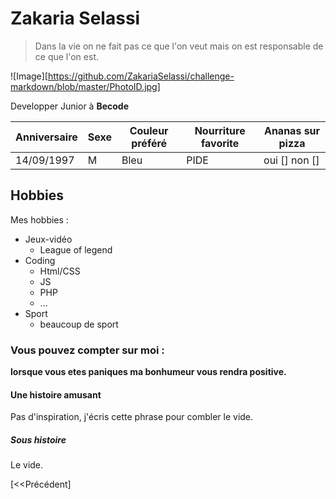 # Zakaria Selassi  

> Dans la vie on ne fait pas ce que l'on veut mais on est responsable de ce que l'on est.

![Image][https://github.com/ZakariaSelassi/challenge-markdown/blob/master/PhotoID.jpg]

Developper Junior à **Becode**


| Anniversaire | Sexe | Couleur préféré | Nourriture favorite | Ananas sur pizza |
| ------------ | ---- | --------------- | ------------------- | ---------------- |
| 14/09/1997   |  M   |     Bleu        |      PIDE           |  oui [] non []   |


## Hobbies

Mes hobbies :  

* Jeux-vidéo 
  * League of legend
* Coding 
  * Html/CSS
  * JS
  * PHP
  * ...
* Sport
  * beaucoup de sport
### Vous pouvez compter sur moi :  

**lorsque vous etes paniques ma bonhumeur vous rendra positive.**  


#### Une histoire amusant  

Pas d'inspiration, j'écris cette phrase pour combler le vide.  


##### Sous histoire 

Le vide.  

[<<Précédent] 





